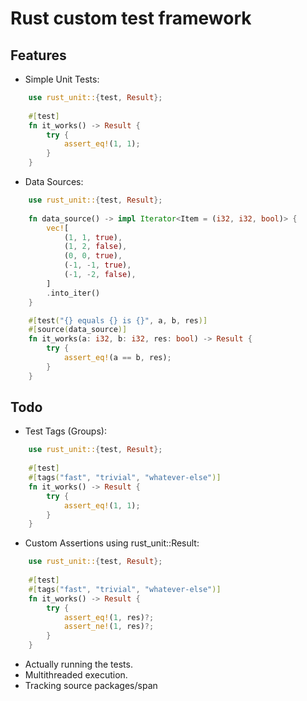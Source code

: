 # Rust custom test framework

## Features
- Simple Unit Tests:
```rust
    use rust_unit::{test, Result};
    
    #[test]
    fn it_works() -> Result {
        try {
            assert_eq!(1, 1);
        }
    }
```
- Data Sources: 
```rust
    use rust_unit::{test, Result};
    
    fn data_source() -> impl Iterator<Item = (i32, i32, bool)> {
        vec![
            (1, 1, true),
            (1, 2, false),
            (0, 0, true),
            (-1, -1, true),
            (-1, -2, false),
        ]
        .into_iter()
    }

    #[test("{} equals {} is {}", a, b, res)]
    #[source(data_source)]
    fn it_works(a: i32, b: i32, res: bool) -> Result {
        try {
            assert_eq!(a == b, res);
        }
    }
```
## Todo
- Test Tags (Groups):
```rust
    use rust_unit::{test, Result};
    
    #[test]
    #[tags("fast", "trivial", "whatever-else")]
    fn it_works() -> Result {
        try {
            assert_eq!(1, 1);
        }
    }
```
- Custom Assertions using rust_unit::Result:
```rust
    use rust_unit::{test, Result};
    
    #[test]
    #[tags("fast", "trivial", "whatever-else")]
    fn it_works() -> Result {
        try {
            assert_eq!(1, res)?;
            assert_ne!(1, res)?;
        }
    }
```
- Actually running the tests.
- Multithreaded execution.
- Tracking source packages/span